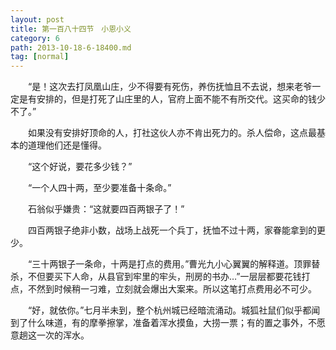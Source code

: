 ```yaml
---
layout: post
title: 第一百八十四节　小恩小义
category: 6
path: 2013-10-18-6-18400.md
tag: [normal]
---
```


　　“是！这次去打凤凰山庄，少不得要有死伤，养伤抚恤且不去说，想来老爷一定是有安排的，但是打死了山庄里的人，官府上面不能不有所交代。这买命的钱少不了。”

　　如果没有安排好顶命的人，打社这伙人亦不肯出死力的。杀人偿命，这点最基本的道理他们还是懂得。

　　“这个好说，要花多少钱？”

　　“一个人四十两，至少要准备十条命。”

　　石翁似乎嫌贵：“这就要四百两银子了！”

　　四百两银子绝非小数，战场上战死一个兵丁，抚恤不过十两，家眷能拿到的更少。

　　“三十两银子一条命，十两是打点的费用。”曹光九小心翼翼的解释道。顶罪替杀，不但要买下人命，从县官到牢里的牢头，刑房的书办…”一层层都要花钱打点，不然到时候稍一刁难，立刻就会爆出大案来。所以这笔打点费用必不可少。

　　“好，就依你。”七月半未到，整个杭州城已经暗流涌动。城狐社鼠们似乎都闻到了什么味道，有的摩拳擦掌，准备着浑水摸鱼，大捞一票；有的置之事外，不愿意趟这一次的浑水。
